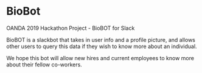 # BioBot
OANDA 2019 Hackathon Project - BioBOT for Slack

BioBOT is a slackbot that takes in user info and a profile picture, and allows other users to query this data if they wish to know more about an individual. 

We hope this bot will allow new hires and current employees to know more about their fellow co-workers.
